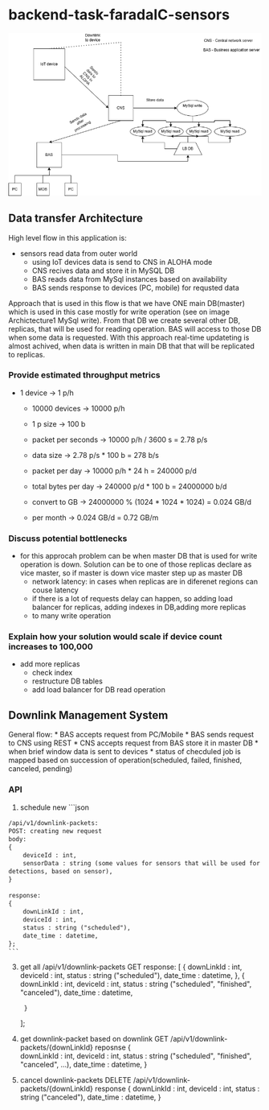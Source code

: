 # backend-task-faradaIC-sensors

![System Overview](https://github.com/liquiir97/backend-task-faradaIC-sensors/blob/main/Architecture1.png)


## Data transfer Architecture

High level flow in this application is:
  * sensors read data from outer world
	* using IoT devices data is send to CNS in ALOHA mode
	* CNS recives data and store it in MySQL DB
	* BAS reads data from MySql instances based on availability
	* BAS sends response to devices (PC, mobile) for requsted data

Approach that is used in this flow is that we have ONE main DB(master) which is used in this case mostly for write operation (see on image Archictecture1 MySql write). From that DB we create several other DB, replicas, that will be used for reading operation. BAS will access to those DB when some data is requested. With this approach real-time updateting is almost achived, when data is written in main DB that that will be replicated to replicas.

### Provide estimated throughput metrics
  * 1 device -> 1 p/h
	* 10000 devices -> 10000 p/h
	* 1 p size -> 100 b
	* packet per seconds -> 10000 p/h / 3600 s = 2.78 p/s
	* data size -> 2.78 p/s * 100 b = 278 b/s

	* packet per day -> 10000 p/h * 24 h = 240000 p/d
	* total bytes per day -> 240000 p/d * 100 b = 24000000 b/d
	* convert to GB -> 24000000 % (1024 * 1024 * 1024) =  0.024 GB/d
	* per month -> 0.024 GB/d = 0.72 GB/m

### Discuss potential bottlenecks
  * for this approcah problem can be when master DB that is used for write operation is down. Solution can be to one of those replicas declare as vice master, so if master is down vice master step up as master DB
	* network latency: in cases when replicas are in diferenet regions can couse latency
	* if there is a lot of requests delay can happen, so adding load balancer for replicas, adding indexes in DB,adding more replicas
	* to many write operation

### Explain how your solution would scale if device count increases to 100,000
  * add more replicas
	* check index
	* restructure DB tables
	* add load balancer for DB read operation

## Downlink Management System
General flow:
	* BAS accepts request from PC/Mobile
	* BAS sends request to CNS using REST
	* CNS accepts request from BAS store it in master DB
	* when brief window data is sent to devices
	* status of checduled job is mapped based on succession of operation(scheduled, failed, finished, canceled, pending)

### API

  1. schedule new
	```json


	/api/v1/downlink-packets:
	POST: creating new request
	body:
	{
		deviceId : int,
		sensorData : string (some values for sensors that will be used for detections, based on sensor),
	}

	response:
	{
		downLinkId : int,
		deviceId : int,
		status : string ("scheduled"),
		date_time : datetime,
	};
	```

  3. get all 
    /api/v1/downlink-packets
	  GET
	  response:
	  [
		  {
        downLinkId : int,
			  deviceId : int,
			  status : string ("scheduled"),
			  date_time : datetime,
		  },
		  {
			  downLinkId : int,
			  deviceId : int,
			  status : string ("scheduled", "finished", "canceled"),
			  date_time : datetime,

		  }
	  ];  
  
  4. get downlink-packet based on downlink 
    GET
	  /api/v1/downlink-packets/{downLinkId}
	  reposnse
	  {  
		  downLinkId : int,
		  deviceId : int,
		  status : string ("scheduled", "finished", "canceled", ...),
		  date_time : datetime,
	  }
  
 5. cancel downlink-packets
    DELETE
	  /api/v1/downlink-packets/{downLinkId}
	  response
	  {
		  downLinkId : int,
		  deviceId : int,
		  status : string ("canceled"),
		  date_time : datetime,
	  }
